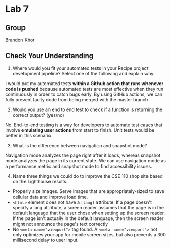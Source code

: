 # Lab 7

## Group

Brandon Khor

## Check Your Understanding

1) Where would you fit your automated tests in your Recipe project development pipeline? Select one of the following and explain why.

I would put my automated tests **within a Github action that runs whenever code is pushed** because automated tests are most effective when they run continuously in order to catch bugs early. By using GitHub actions, we can fully prevent faulty code from being merged with the master branch.

2) Would you use an end to end test to check if a function is returning the correct output? (yes/no)

No. End-to-end testing is a way for developers to automate test cases that involve **emulating user actions** from start to finish. Unit tests would be better in this scenario.

3) What is the difference between navigation and snapshot mode?
   
Navigation mode analyzes the page right after it loads, whereas snapshot mode analyzes the page in its current state. We can use navigation mode as a performance metric and snapshot mode to find accessibility issues.
   
4) Name three things we could do to improve the CSE 110 shop site based on the Lighthouse results.

* Properly size images. Serve images that are appropriately-sized to save cellular data and improve load time.
* `<html>` element does not have a `[lang]` attribute. If a page doesn't specify a lang attribute, a screen reader assumes that the page is in the default language that the user chose when setting up the screen reader. If the page isn't actually in the default language, then the screen reader might not announce the page's text correctly
* No `<meta name="viewport">` tag found. A `<meta name="viewport">` not only optimizes your app for mobile screen sizes, but also prevents a 300 millisecond delay to user input.






